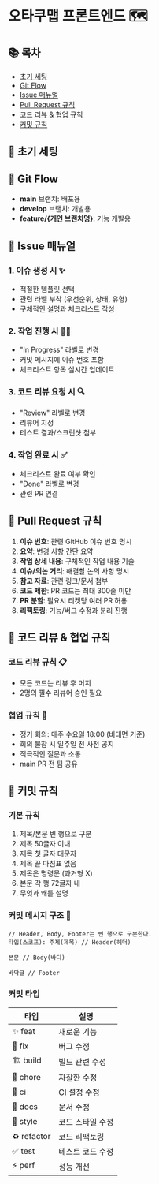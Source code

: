 # 오타쿠맵 프론트엔드 🗺️

## 📚 목차
- [초기 세팅](#초기-세팅)
- [Git Flow](#git-flow)
- [Issue 매뉴얼](#issue-매뉴얼)  
- [Pull Request 규칙](#pull-request-규칙)
- [코드 리뷰 & 협업 규칙](#코드-리뷰--협업-규칙)
- [커밋 규칙](#커밋-규칙)

## 🚀 초기 세팅

## 🌿 Git Flow 
- **main** 브랜치: 배포용
- **develop** 브랜치: 개발용  
- **feature/{개인 브랜치명}**: 기능 개발용

## 📝 Issue 매뉴얼

### 1. 이슈 생성 시 ✨
- 적절한 템플릿 선택
- 관련 라벨 부착 (우선순위, 상태, 유형)
- 구체적인 설명과 체크리스트 작성

### 2. 작업 진행 시 👨‍💻
- "In Progress" 라벨로 변경
- 커밋 메시지에 이슈 번호 포함
- 체크리스트 항목 실시간 업데이트

### 3. 코드 리뷰 요청 시 🔍
- "Review" 라벨로 변경
- 리뷰어 지정
- 테스트 결과/스크린샷 첨부

### 4. 작업 완료 시 ✅
- 체크리스트 완료 여부 확인
- "Done" 라벨로 변경
- 관련 PR 연결

## 🔄 Pull Request 규칙
1. **이슈 번호**: 관련 GitHub 이슈 번호 명시
2. **요약**: 변경 사항 간단 요약
3. **작업 상세 내용**: 구체적인 작업 내용 기술
4. **이슈/의논 거리**: 해결할 논의 사항 명시
5. **참고 자료**: 관련 링크/문서 첨부
6. **코드 제한**: PR 코드는 최대 300줄 미만
7. **PR 분할**: 필요시 티켓당 여러 PR 허용
8. **리팩토링**: 기능/버그 수정과 분리 진행

## 👥 코드 리뷰 & 협업 규칙

### 코드 리뷰 규칙 📋
- 모든 코드는 리뷰 후 머지
- 2명의 필수 리뷰어 승인 필요

### 협업 규칙 🤝
- 정기 회의: 매주 수요일 18:00 (비대면 기준)
- 회의 불참 시 일주일 전 사전 공지
- 적극적인 질문과 소통
- main PR 전 팀 공유

## 💌 커밋 규칙

### 기본 규칙
1. 제목/본문 빈 행으로 구분
2. 제목 50글자 이내
3. 제목 첫 글자 대문자
4. 제목 끝 마침표 없음
5. 제목은 명령문 (과거형 X)
6. 본문 각 행 72글자 내
7. 무엇과 왜를 설명

### 커밋 메시지 구조 📃
```
// Header, Body, Footer는 빈 행으로 구분한다.
타입(스코프): 주제(제목) // Header(헤더)

본문 // Body(바디)

바닥글 // Footer
```
### 커밋 타입
| 타입 | 설명 |
|------|------|
| ✨ feat | 새로운 기능 |
| 🐛 fix | 버그 수정 |
| 🏗️ build | 빌드 관련 수정 |
| 🔧 chore | 자잘한 수정 |
| 👷 ci | CI 설정 수정 |
| 📝 docs | 문서 수정 |
| 💄 style | 코드 스타일 수정 |
| ♻️ refactor | 코드 리팩토링 |
| ✅ test | 테스트 코드 수정 |
| ⚡ perf | 성능 개선 |
